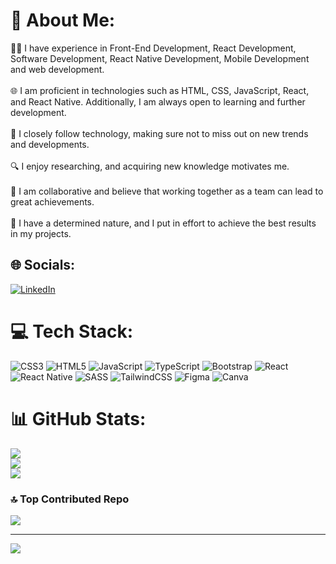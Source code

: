 # 💫 About Me:
👨‍💻 I have experience in Front-End Development, React Development, Software Development, React Native Development, Mobile Development and web development.<br><br>🌐 I am proficient in technologies such as HTML, CSS, JavaScript, React, and React Native. Additionally, I am always open to learning and further development.<br><br>🚀 I closely follow technology, making sure not to miss out on new trends and developments.<br><br>🔍 I enjoy researching, and acquiring new knowledge motivates me.<br><br>👥 I am collaborative and believe that working together as a team can lead to great achievements.<br><br>💪 I have a determined nature, and I put in effort to achieve the best results in my projects.


## 🌐 Socials:
[![LinkedIn](https://img.shields.io/badge/LinkedIn-%230077B5.svg?logo=linkedin&logoColor=white)](https://linkedin.com/in/serifcanozdeniz) 

# 💻 Tech Stack:
![CSS3](https://img.shields.io/badge/css3-%231572B6.svg?style=for-the-badge&logo=css3&logoColor=white) ![HTML5](https://img.shields.io/badge/html5-%23E34F26.svg?style=for-the-badge&logo=html5&logoColor=white) ![JavaScript](https://img.shields.io/badge/javascript-%23323330.svg?style=for-the-badge&logo=javascript&logoColor=%23F7DF1E) ![TypeScript](https://img.shields.io/badge/typescript-%23007ACC.svg?style=for-the-badge&logo=typescript&logoColor=white) ![Bootstrap](https://img.shields.io/badge/bootstrap-%238511FA.svg?style=for-the-badge&logo=bootstrap&logoColor=white) ![React](https://img.shields.io/badge/react-%2320232a.svg?style=for-the-badge&logo=react&logoColor=%2361DAFB) ![React Native](https://img.shields.io/badge/react_native-%2320232a.svg?style=for-the-badge&logo=react&logoColor=%2361DAFB) ![SASS](https://img.shields.io/badge/SASS-hotpink.svg?style=for-the-badge&logo=SASS&logoColor=white) ![TailwindCSS](https://img.shields.io/badge/tailwindcss-%2338B2AC.svg?style=for-the-badge&logo=tailwind-css&logoColor=white) ![Figma](https://img.shields.io/badge/figma-%23F24E1E.svg?style=for-the-badge&logo=figma&logoColor=white) ![Canva](https://img.shields.io/badge/Canva-%2300C4CC.svg?style=for-the-badge&logo=Canva&logoColor=white)
# 📊 GitHub Stats:
![](https://github-readme-stats.vercel.app/api?username=serifcanozdeniz&theme=dark&hide_border=false&include_all_commits=true&count_private=true)<br/>
![](https://github-readme-streak-stats.herokuapp.com/?user=serifcanozdeniz&theme=dark&hide_border=false)<br/>
![](https://github-readme-stats.vercel.app/api/top-langs/?username=serifcanozdeniz&theme=dark&hide_border=false&include_all_commits=true&count_private=true&layout=compact)

### 🔝 Top Contributed Repo
![](https://github-contributor-stats.vercel.app/api?username=serifcanozdeniz&limit=5&theme=dark&combine_all_yearly_contributions=true)

---
[![](https://visitcount.itsvg.in/api?id=serifcanozdeniz&icon=0&color=0)](https://visitcount.itsvg.in)

<!-- Proudly created with GPRM ( https://gprm.itsvg.in ) -->
